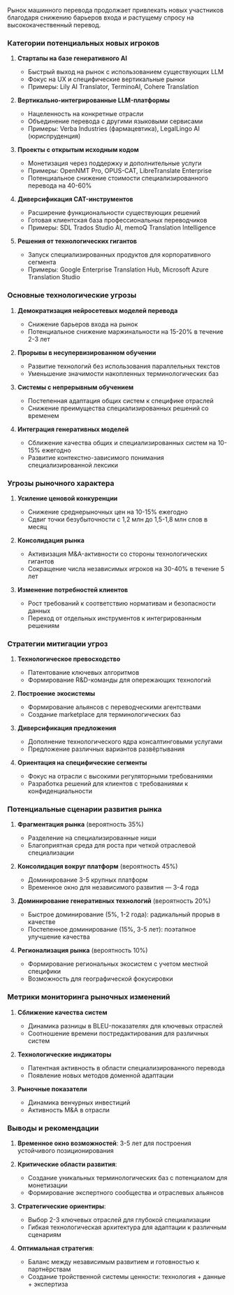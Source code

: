 Рынок машинного перевода продолжает привлекать новых участников благодаря снижению барьеров входа и растущему спросу на высококачественный перевод.

### Категории потенциальных новых игроков

1. **Стартапы на базе генеративного AI**
    
    - Быстрый выход на рынок с использованием существующих LLM
    - Фокус на UX и специфические вертикальные рынки
    - Примеры: Lily AI Translator, TerminoAI, Cohere Translation
2. **Вертикально-интегрированные LLM-платформы**
    
    - Нацеленность на конкретные отрасли
    - Объединение перевода с другими языковыми сервисами
    - Примеры: Verba Industries (фармацевтика), LegalLingo AI (юриспруденция)
3. **Проекты с открытым исходным кодом**
    
    - Монетизация через поддержку и дополнительные услуги
    - Примеры: OpenNMT Pro, OPUS-CAT, LibreTranslate Enterprise
    - Потенциальное снижение стоимости специализированного перевода на 40-60%
4. **Диверсификация CAT-инструментов**
    
    - Расширение функциональности существующих решений
    - Готовая клиентская база профессиональных переводчиков
    - Примеры: SDL Trados Studio AI, memoQ Translation Intelligence
5. **Решения от технологических гигантов**
    
    - Запуск специализированных продуктов для корпоративного сегмента
    - Примеры: Google Enterprise Translation Hub, Microsoft Azure Translation Studio

### Основные технологические угрозы

1. **Демократизация нейросетевых моделей перевода**
    
    - Снижение барьеров входа на рынок
    - Потенциальное снижение маржинальности на 15-20% в течение 2-3 лет
2. **Прорывы в несупервизированном обучении**
    
    - Развитие технологий без использования параллельных текстов
    - Уменьшение значимости накопленных терминологических баз
3. **Системы с непрерывным обучением**
    
    - Постепенная адаптация общих систем к специфике отраслей
    - Снижение преимущества специализированных решений со временем
4. **Интеграция генеративных моделей**
    
    - Сближение качества общих и специализированных систем на 10-15% ежегодно
    - Развитие контекстно-зависимого понимания специализированной лексики

### Угрозы рыночного характера

1. **Усиление ценовой конкуренции**
    
    - Снижение среднерыночных цен на 10-15% ежегодно
    - Сдвиг точки безубыточности с 1,2 млн до 1,5-1,8 млн слов в месяц
2. **Консолидация рынка**
    
    - Активизация M&A-активности со стороны технологических гигантов
    - Сокращение числа независимых игроков на 30-40% в течение 5 лет
3. **Изменение потребностей клиентов**
    
    - Рост требований к соответствию нормативам и безопасности данных
    - Переход от отдельных инструментов к интегрированным решениям

### Стратегии митигации угроз

1. **Технологическое превосходство**
    
    - Патентование ключевых алгоритмов
    - Формирование R&D-команды для опережающих технологий
2. **Построение экосистемы**
    
    - Формирование альянсов с переводческими агентствами
    - Создание marketplace для терминологических баз
3. **Диверсификация предложения**
    
    - Дополнение технологического ядра консалтинговыми услугами
    - Предложение различных вариантов развёртывания
4. **Ориентация на специфические сегменты**
    
    - Фокус на отрасли с высокими регуляторными требованиями
    - Разработка решений для клиентов с требованиями к конфиденциальности

### Потенциальные сценарии развития рынка

1. **Фрагментация рынка** (вероятность 35%)
    
    - Разделение на специализированные ниши
    - Благоприятная среда для роста при четкой отраслевой специализации
2. **Консолидация вокруг платформ** (вероятность 45%)
    
    - Доминирование 3-5 крупных платформ
    - Временное окно для независимого развития — 3-4 года
3. **Доминирование генеративных технологий** (вероятность 20%)
    
    - Быстрое доминирование (5%, 1-2 года): радикальный прорыв в качестве
    - Постепенное доминирование (15%, 3-5 лет): поэтапное улучшение качества
4. **Регионализация рынка** (вероятность 10%)
    
    - Формирование региональных экосистем с учетом местной специфики
    - Возможность для географической фокусировки

### Метрики мониторинга рыночных изменений

1. **Сближение качества систем**
    
    - Динамика разницы в BLEU-показателях для ключевых отраслей
    - Соотношение времени постредактирования для различных систем
2. **Технологические индикаторы**
    
    - Патентная активность в области специализированного перевода
    - Появление новых методов доменной адаптации
3. **Рыночные показатели**
    
    - Динамика венчурных инвестиций
    - Активность M&A в отрасли

### Выводы и рекомендации

1. **Временное окно возможностей**: 3-5 лет для построения устойчивого позиционирования
    
2. **Критические области развития**:
    
    - Создание уникальных терминологических баз с потенциалом для монетизации
    - Формирование экспертного сообщества и отраслевых альянсов
3. **Стратегические ориентиры**:
    
    - Выбор 2-3 ключевых отраслей для глубокой специализации
    - Гибкая технологическая архитектура для адаптации к различным сценариям
4. **Оптимальная стратегия**:
    
    - Баланс между независимым развитием и готовностью к партнёрствам
    - Создание тройственной системы ценности: технология + данные + экспертиза